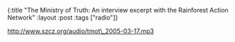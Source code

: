 {:title "The Ministry of Truth: An interview excerpt with the Rainforest Action Network"
:layout :post
:tags  ["radio"]}

<http://www.szcz.org/audio/tmot\_2005-03-17.mp3>


